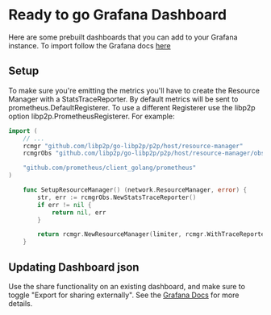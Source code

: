 # Ready to go Grafana Dashboard

Here are some prebuilt dashboards that you can add to your Grafana instance. To
import follow the Grafana docs [here](https://grafana.com/docs/grafana/latest/dashboards/export-import/#import-dashboard)

## Setup

To make sure you're emitting the metrics you'll have to create the Resource
Manager with a StatsTraceReporter. By default metrics will be sent to
prometheus.DefaultRegisterer. To use a different Registerer use the libp2p
option libp2p.PrometheusRegisterer. For example:

``` go
import (
    // ...
	rcmgr "github.com/libp2p/go-libp2p/p2p/host/resource-manager"
	rcmgrObs "github.com/libp2p/go-libp2p/p2p/host/resource-manager/obs"

	"github.com/prometheus/client_golang/prometheus"
)

    func SetupResourceManager() (network.ResourceManager, error) {
        str, err := rcmgrObs.NewStatsTraceReporter()
        if err != nil {
            return nil, err
        }

        return rcmgr.NewResourceManager(limiter, rcmgr.WithTraceReporter(str))
    }
```

## Updating Dashboard json

Use the share functionality on an existing dashboard, and make sure to toggle
"Export for sharing externally". See the [Grafana
Docs](https://grafana.com/docs/grafana/latest/dashboards/export-import/#exporting-a-dashboard)
for more details.
